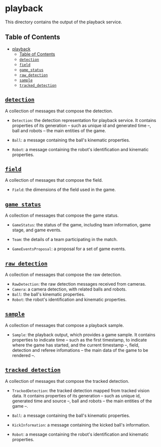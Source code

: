 # playback

This directory contains the output of the playback service.

## Table of Contents

- [playback](#playback)
  - [Table of Contents](#table-of-contents)
  - [`detection`](#detection)
  - [`field`](#field)
  - [`game_status`](#game_status)
  - [`raw_detection`](#raw_detection) 
  - [`sample`](#sample)
  - [`tracked_detection`](#tracked_detection) 

## [`detection`](detection.proto)

A collection of messages that compose the detection.

- `Detection`: the detection representation for playback service. It contains properties of its generation &#8211; such as unique id and generated time &#8211;, ball and robots &#8211; the main entities of the game.

- `Ball`: a message containing the ball's kinematic properties.
- `Robot`: a message containing the robot's identification and kinematic properties.

## [`field`](field.proto)

A collection of messages that compose the field.

- `Field`: the dimensions of the field used in the game.

## [`game_status`](game_status.proto)

A collection of messages that compose the game status.

- `GameStatus`: the status of the game, including team information, game stage, and game events.

- `Team`: the details of a team participating in the match.

- `GameEventsProposal`: a proposal for a set of game events.

## [`raw_detection`](raw_detection.proto)

A collection of messages that compose the raw detection.

- `RawDetection`: the raw detection messages received from cameras.
- `Camera`: a camera detection, with related balls and robots.
- `Ball`: the ball's kinematic properties.
- `Robot`: the robot's identification and kinematic properties.

## [`sample`](sample.proto)

A collection of messages that compose a playback sample.

- `Sample`: the playback output, which provides a game sample. It contains properties to indicate time &#8211; such as the first timestamp, to indicate where the game has started, and the current timestamp &#8211;, field, detection and referee infomations &#8211; the main data of the game to be rendered &#8211;.

## [`tracked_detection`](tracked_detection.proto)

A collection of messages that compose the tracked detection.

- `TrackedDetection`: the tracked detection mapped from tracked vision data. It contains properties of its generation &#8211; such as unique id, generated time and source &#8211;, ball and robots &#8211; the main entities of the game &#8211;.

- `Ball`: a message containing the ball's kinematic properties.
- `KickInformation`: a message containing the kicked ball's information.
- `Robot`: a message containing the robot's identification and kinematic properties.
